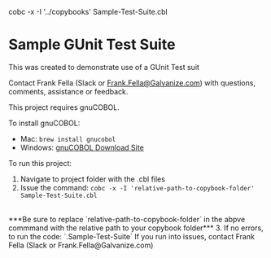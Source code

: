 cobc -x -I '../copybooks' Sample-Test-Suite.cbl 

# Sample GUnit Test Suite
 
This was created to demonstrate use of a GUnit Test suit

Contact Frank Fella (Slack or Frank.Fella@Galvanize.com) with questions,
comments, assistance or feedback.    

This project requires gnuCOBOL.

To install gnuCOBOL:

- Mac: `brew install gnucobol`
- Windows: [gnuCOBOL Download Site](https://gnucobol.sourceforge.io/)

To run this project:

1. Navigate to project folder with the .cbl files
2. Issue the command: `cobc -x -I 'relative-path-to-copybook-folder' Sample-Test-Suite.cbl `
<br/>
   ***Be sure to replace `relative-path-to-copybook-folder` in the abpve commmand with the relative path to your copybook folder***
3. If no errors, to run the code: `.Sample-Test-Suite`
If you run into issues, contact Frank Fella (Slack or Frank.Fella@Galvanize.com)    
